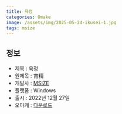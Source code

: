 ```yaml
---
title: 육정
categories: Omake
image: /assets/img/2025-05-24-ikusei-1.jpg
tags: msize
---
```


## 정보

* 제목 : 육정
* 원제목 : 育精
* 개발사 : [MSIZE](/tags/msize)
* 플랫폼 : Windows
* 출시 : 2022년 12월 27일
* 오마케 : [다운로드](/assets/omake/ikusei.zip)
